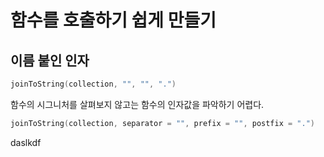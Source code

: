 # 함수를 호출하기 쉽게 만들기

## 이름 붙인 인자

```kotlin
joinToString(collection, "", "", ".")
```

함수의 시그니처를 살펴보지 않고는 함수의 인자값을 파악하기 어렵다.

```kotlin
joinToString(collection, separator = "", prefix = "", postfix = ".")
```
daslkdf
